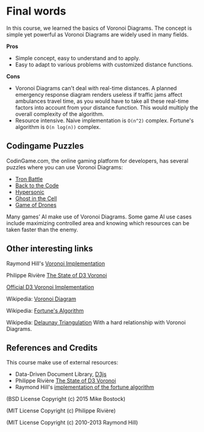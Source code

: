 # Final words

In this course, we learned the basics of Voronoi Diagrams. The concept is simple yet powerful as Voronoi Diagrams are widely used in many fields.

**Pros**

- Simple concept, easy to understand and to apply.
- Easy to adapt to various problems with customized distance functions.

**Cons**

- Voronoi Diagrams can't deal with real-time distances. A planned emergency response diagram renders useless if traffic jams affect ambulances travel time, as you would have to take all these real-time factors into account from your distance function. This would multiply the overall complexity of the algorithm.
- Resource intensive. Naive implementation is `O(n^2)` complex. Fortune's algorithm is `O(n log(n))` complex.

## Codingame Puzzles
CodinGame.com, the online gaming platform for developers, has several puzzles where you can use Voronoi Diagrams:

- [Tron Battle](https://www.codingame.com/multiplayer/bot-programming/tron-battle)
- [Back to the Code](https://www.codingame.com/multiplayer/bot-programming/back-to-the-code)
- [Hypersonic](https://www.codingame.com/multiplayer/bot-programming/hypersonic)
- [Ghost in the Cell](https://www.codingame.com/multiplayer/bot-programming/ghost-in-the-cell)
- [Game of Drones](https://www.codingame.com/multiplayer/bot-programming/game-of-drones)

Many games’ AI make use of Voronoi Diagrams. Some game AI use cases include maximizing controlled area and knowing which resources can be taken faster than the enemy.

## Other interesting links

Raymond Hill's [Voronoi Implementation](http://www.raymondhill.net/voronoi/rhill-voronoi.html)

Philippe Rivière [The State of D3 Voronoi](https://visionscarto.net/the-state-of-d3-voronoi)

[Official D3 Voronoi Implementation](https://github.com/d3/d3-voronoi)

Wikipedia: [Voronoi Diagram](https://en.wikipedia.org/wiki/Voronoi_diagram)

Wikipedia: [Fortune's Algorithm](https://en.wikipedia.org/wiki/Fortune%27s_algorithm)

Wikipedia: [Delaunay Triangulation](https://en.wikipedia.org/wiki/Delaunay_triangulation) With a hard relationship with Voronoi Diagrams.

## References and Credits

This course make use of external resources:
-  Data-Driven Document Library, [D3js](https://d3js.org/)
-  Philippe Rivière [The State of D3 Voronoi](https://visionscarto.net/the-state-of-d3-voronoi)
-  Raymond Hill's [implementation of the fortune algorithm](https://github.com/gorhill/Javascript-Voronoi)

(BSD License Copyright (c) 2015 Mike Bostock)

(MIT License Copyright (c) Philippe Rivière)

(MIT License Copyright (c) 2010-2013 Raymond Hill)

